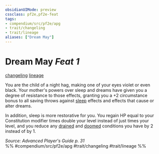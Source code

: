 ```yaml
---
obsidianUIMode: preview
cssclass: pf2e,pf2e-feat
tags:
- compendium/src/pf2e/apg
- trait/changeling
- trait/lineage
aliases: ["Dream May"]
---
```

# Dream May  *Feat 1*  
[changeling](changeling-b1.md "Changeling Ancestry & Heritage Trait")  [lineage](lineage-apg.md "Lineage  Trait")  


You are the child of a night hag, making one of your eyes violet or even black. Your mother's powers over sleep and dreams have given you a degree of resistance to those effects, granting you a +2 circumstance bonus to all saving throws against [sleep](Reference/Rules/Traits/sleep.md "Sleep Effect Trait") effects and effects that cause or alter dreams.

In addition, sleep is more restorative for you. You regain HP equal to your Constitution modifier times double your level instead of just times your level, and you reduce any [drained](conditions.md#Drained) and [doomed](conditions.md#Doomed) conditions you have by 2 instead of by 1.

*Source: Advanced Player's Guide p. 31*  
%% #compendium/src/pf2e/apg #trait/changeling #trait/lineage %%